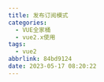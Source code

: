 ```yaml
---
title: 发布订阅模式
categories:
  - VUE全家桶
  - vue2.x使用
tags:
  - vue2
abbrlink: 84bd9124
date: 2023-05-17 08:20:22
---
```

